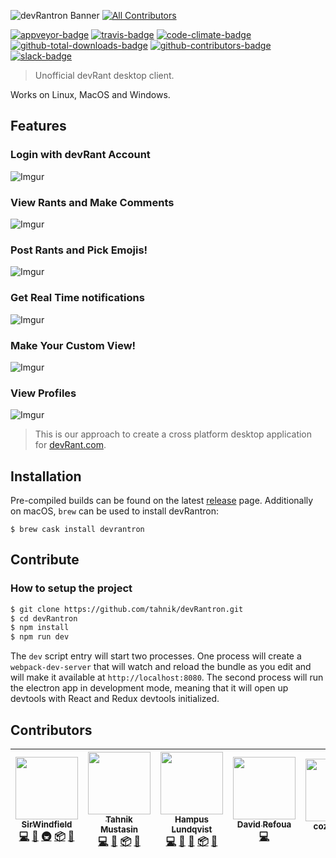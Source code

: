 ![devRantron Banner](https://i.imgur.com/dMWxH4x.png)
[![All Contributors](https://img.shields.io/badge/all_contributors-7-orange.svg?style=flat-square)](#contributors)

[![appveyor-badge]][appveyor-url]
[![travis-badge]][travis-url]
[![code-climate-badge]][code-climate-url]
[![github-total-downloads-badge]][github-total-downloads-url]
[![github-contributors-badge]][github-contributors-url]
[![slack-badge]][slack-url]

> Unofficial devRant desktop client.

Works on Linux, MacOS and Windows.

## Features

### Login with devRant Account
![Imgur](https://i.imgur.com/Tf1T1BR.png)
### View Rants and Make Comments
![Imgur](https://i.imgur.com/zGVFdqV.png)
### Post Rants and Pick Emojis!
![Imgur](https://i.imgur.com/FxJJ3jn.png)
### Get Real Time notifications
![Imgur](https://i.imgur.com/1XO7f4b.png)
### Make Your Custom View!
![Imgur](https://i.imgur.com/XFQC2aO.png)
### View Profiles
![Imgur](https://i.imgur.com/oPTZQLs.png)

> This is our approach to create a cross platform desktop application for [devRant.com].

## Installation

Pre-compiled builds can be found on the latest [release](https://github.com/tahnik/devRantron/releases/latest) page.
Additionally on macOS, `brew` can be used to install devRantron:

```
$ brew cask install devrantron
```

## Contribute

### How to setup the project

```bash
$ git clone https://github.com/tahnik/devRantron.git
$ cd devRantron
$ npm install
$ npm run dev
```

The `dev` script entry will start two processes. One process will create a `webpack-dev-server` that will watch and reload the bundle as you edit and will make it available at `http://localhost:8080`.
The second process will run the electron app in development mode, meaning that it will open up devtools with React and Redux devtools initialized.

## Contributors

<!-- ALL-CONTRIBUTORS-LIST:START - Do not remove or modify this section -->
<!-- prettier-ignore -->
| [<img src="https://avatars1.githubusercontent.com/u/5113257?v=4" width="100px;"/><br /><sub><b>SirWindfield</b></sub>](https://github.com/SirWindfield)<br />[💻](https://github.com/tahnik/devRantron/commits?author=SirWindfield "Code") [📖](https://github.com/tahnik/devRantron/commits?author=SirWindfield "Documentation") [🚇](#infra-SirWindfield "Infrastructure (Hosting, Build-Tools, etc)") [📦](#platform-SirWindfield "Packaging/porting to new platform") [🔧](#tool-SirWindfield "Tools") | [<img src="https://avatars0.githubusercontent.com/u/9964210?v=4" width="100px;"/><br /><sub><b>Tahnik Mustasin</b></sub>](http://www.tahnik.com)<br />[💻](https://github.com/tahnik/devRantron/commits?author=tahnik "Code") [📖](https://github.com/tahnik/devRantron/commits?author=tahnik "Documentation") [📦](#platform-tahnik "Packaging/porting to new platform") [🔧](#tool-tahnik "Tools") | [<img src="https://avatars1.githubusercontent.com/u/16632409?v=4" width="100px;"/><br /><sub><b>Hampus Lundqvist</b></sub>](https://mobooru.me)<br />[💻](https://github.com/tahnik/devRantron/commits?author=RekkyRek "Code") [🎨](#design-RekkyRek "Design") [📖](https://github.com/tahnik/devRantron/commits?author=RekkyRek "Documentation") [📦](#platform-RekkyRek "Packaging/porting to new platform") [🔧](#tool-RekkyRek "Tools") | [<img src="https://avatars2.githubusercontent.com/u/4673812?v=4" width="100px;"/><br /><sub><b>David Refoua</b></sub>](http://www.Refoua.me)<br />[💻](https://github.com/tahnik/devRantron/commits?author=DRSDavidSoft "Code") | [<img src="https://avatars0.githubusercontent.com/u/25971070?v=4" width="100px;"/><br /><sub><b>cozyplanes</b></sub>](http://cozyplanes.github.io)<br />[📖](https://github.com/tahnik/devRantron/commits?author=cozyplanes "Documentation") | [<img src="https://avatars0.githubusercontent.com/u/7362366?v=4" width="100px;"/><br /><sub><b>Saurabh</b></sub>](http://blog.cryf.in)<br />[💻](https://github.com/tahnik/devRantron/commits?author=tkshnwesper "Code") | [<img src="https://avatars1.githubusercontent.com/u/6199593?v=4" width="100px;"/><br /><sub><b>Dacexi</b></sub>](https://github.com/Dacexi)<br />[💻](https://github.com/tahnik/devRantron/commits?author=Dacexi "Code") |
| :---: | :---: | :---: | :---: | :---: | :---: | :---: |
<!-- ALL-CONTRIBUTORS-LIST:END -->

[appveyor-badge]: https://img.shields.io/appveyor/ci/tahnik/devRantron/master.svg
[appveyor-url]: https://ci.appveyor.com/project/tahnik/devrantron

[code-climate-badge]: https://codeclimate.com/github/tahnik/devRantron/badges/gpa.svg
[code-climate-url]: https://codeclimate.com/github/tahnik/devRantron

[devRant.com]: <http://devrant.com>

[github-contributors-badge]: https://img.shields.io/github/contributors/tahnik/devRantron.svg
[github-contributors-url]: https://github.com/tahnik/devRantron/graphs/contributors

[github-total-downloads-badge]: https://img.shields.io/github/downloads/tahnik/devRantron/total.svg
[github-total-downloads-url]: https://github.com/tahnik/devRantron/releases

[slack-badge]: https://img.shields.io/badge/slack-devRantron-blue.svg
[slack-url]: https://devrantron.slack.com/

[travis-badge]: https://img.shields.io/travis/tahnik/devRantron/master.svg
[travis-url]: https://travis-ci.org/tahnik/devRantron
